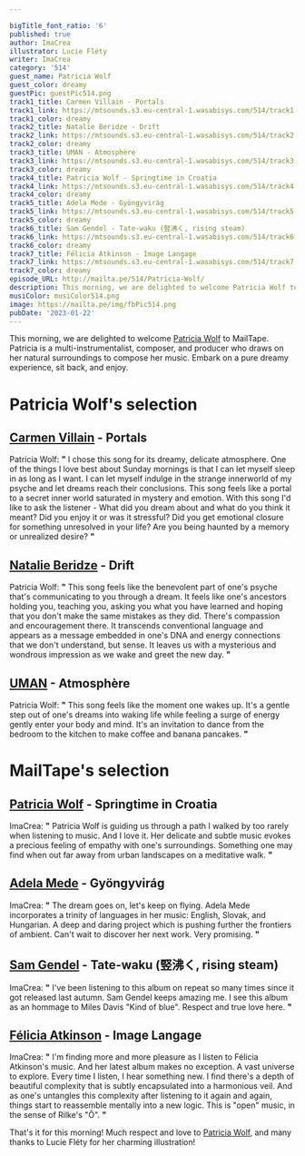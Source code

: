 ```yaml
---

bigTitle_font_ratio: '6'
published: true
author: ImaCrea
illustrator: Lucie Fléty
writer: ImaCrea
category: '514'
guest_name: Patricia Wolf
guest_color: dreamy
guestPic: guestPic514.png
track1_title: Carmen Villain - Portals
track1_link: https://mtsounds.s3.eu-central-1.wasabisys.com/514/track1.mp3
track1_color: dreamy
track2_title: Natalie Beridze - Drift
track2_link: https://mtsounds.s3.eu-central-1.wasabisys.com/514/track2.mp3
track2_color: dreamy
track3_title: UMAN - Atmosphère
track3_link: https://mtsounds.s3.eu-central-1.wasabisys.com/514/track3.mp3
track3_color: dreamy
track4_title: Patricia Wolf - Springtime in Croatia
track4_link: https://mtsounds.s3.eu-central-1.wasabisys.com/514/track4.mp3
track4_color: dreamy
track5_title: Adela Mede - Gyöngyvirág
track5_link: https://mtsounds.s3.eu-central-1.wasabisys.com/514/track5.mp3
track5_color: dreamy
track6_title: Sam Gendel - Tate-waku (竪沸く, rising steam)
track6_link: https://mtsounds.s3.eu-central-1.wasabisys.com/514/track6.mp3
track6_color: dreamy
track7_title: Félicia Atkinson - Image Langage
track7_link: https://mtsounds.s3.eu-central-1.wasabisys.com/514/track7.mp3
track7_color: dreamy
episode_URL: http://mailta.pe/514/Patricia-Wolf/
description: This morning, we are delighted to welcome Patricia Wolf to MailTape. Patricia is a multi-instrumentalist, composer, and producer who draws on her natural surroundings to compose her music. Embark on a pure dreamy experience, sit back, and enjoy.
musiColor: musiColor514.png
image: https://mailta.pe/img/fbPic514.png
pubDate: '2023-01-22'
---
```

This morning, we are delighted to welcome [Patricia Wolf](https://patriciawolf.bandcamp.com/) to MailTape. Patricia is a multi-instrumentalist, composer, and producer who draws on her natural surroundings to compose her music. Embark on a pure dreamy experience, sit back, and enjoy.


# Patricia Wolf's selection

## [Carmen Villain](https://carmenvillain.bandcamp.com/) - Portals
Patricia Wolf: **"** I chose this song for its dreamy, delicate atmosphere. One of the things I love best about Sunday mornings is that I can let myself sleep in as long as I want. I can let myself indulge in the strange innerworld of my psyche and let dreams reach their conclusions. This song feels like a portal to a secret inner world saturated in mystery and emotion. With this song I'd like to ask the listener - What did you dream about and what do you think it meant? Did you enjoy it or was it stressful? Did you get emotional closure for something unresolved in your life? Are you being haunted by a memory or unrealized desire? **"** 

## [Natalie Beridze](https://room40.bandcamp.com/album/of-which-one-knows) - Drift 
Patricia Wolf: **"** This song feels like the benevolent part of one's psyche that's communicating to you through a dream. It feels like one's ancestors holding you, teaching you, asking you what you have learned and hoping that you don't make the same mistakes as they did. There's compassion and encouragement there. It transcends conventional language and appears as a message embedded in one's DNA and energy connections that we don't understand, but sense. It leaves us with a mysterious and wondrous impression as we wake and greet the new day. **"** 

## [UMAN](https://umanspirit.bandcamp.com/) - Atmosphère
Patricia Wolf: **"** This song feels like the moment one wakes up. It's a gentle step out of one's dreams into waking life while feeling a surge of energy gently enter your body and mind. It's an invitation to dance from the bedroom to the kitchen to make coffee and banana pancakes. **"** 

 
# MailTape's selection

## [Patricia Wolf](https://patriciawolf.bandcamp.com/) - Springtime in Croatia
ImaCrea: **"** Patricia Wolf is guiding us through a path I walked by too rarely when listening to music. And I love it. Her delicate and subtle music evokes a precious feeling of empathy with one's surroundings. Something one may find when out far away from urban landscapes on a meditative walk. **"** 

## [Adela Mede](https://adelamede.bandcamp.com) - Gyöngyvirág
ImaCrea: **"** The dream goes on, let's keep on flying. Adela Mede incorporates a trinity of languages in her music: English, Slovak, and Hungarian. A deep and daring project which is pushing further the frontiers of ambient. Can't wait to discover her next work. Very promising. **"** 

## [Sam Gendel](https://samgendel.bandcamp.com) - Tate-waku (竪沸く, rising steam)
ImaCrea: **"** I've been listening to this album on repeat so many times since it got released last autumn. Sam Gendel keeps amazing me. I see this album as an hommage to Miles Davis "Kind of blue". Respect and true love here. **"** 

## [Félicia Atkinson](https://feliciaatkinson.bandcamp.com) - Image Langage
ImaCrea: **"** I'm finding more and more pleasure as I listen to Félicia Atkinson's music. And her latest album makes no exception. A vast universe to explore. Every time I listen, I hear something new. I find there's a depth of beautiful complexity that is subtly encapsulated into a harmonious veil. And as one's untangles this complexity after listening to it again and again, things start to reassemble mentally into a new logic. This is "open" music, in the sense of Rilke's "Ô". **"** 

That's it for this morning! Much respect and love to [Patricia Wolf](https://patriciawolf.bandcamp.com/), and many thanks to Lucie Fléty for her charming illustration!
